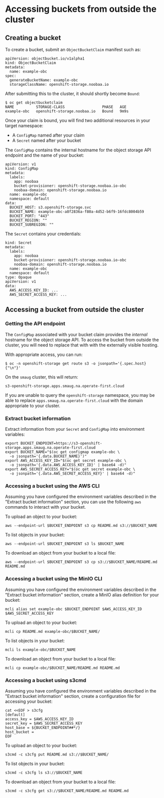 # Accessing buckets from outside the cluster

## Creating a bucket

To create a bucket, submit an `ObjectBucketClaim` manifest such as:

```
apiVersion: objectbucket.io/v1alpha1
kind: ObjectBucketClaim
metadata:
  name: example-obc
spec:
  generateBucketName: example-obc
  storageClassName: openshift-storage.noobaa.io
```

After submitting this to the cluster, it should shortly become
`Bound`:

```
$ oc get objectbucketclaim
NAME          STORAGE-CLASS                 PHASE   AGE
example-obc   openshift-storage.noobaa.io   Bound   9m9s
```

Once your claim is bound, you will find two additional resources in
your target namespace:

- A `ConfigMap` named after your claim
- A `Secret` named after your bucket

The `ConfigMap` contains the internal hostname for the object storage
API endpoint and the name of your bucket:

```
apiVersion: v1
kind: ConfigMap
metadata:
  labels:
    app: noobaa
    bucket-provisioner: openshift-storage.noobaa.io-obc
    noobaa-domain: openshift-storage.noobaa.io
  name: example-obc
  namespace: default
data:
  BUCKET_HOST: s3.openshift-storage.svc
  BUCKET_NAME: example-obc-a8f2836a-f80a-4d52-b6f9-16fdc8004b59
  BUCKET_PORT: "443"
  BUCKET_REGION: ""
  BUCKET_SUBREGION: ""
```

The `Secret` contains your credentials:

```
kind: Secret
metadata:
  labels:
    app: noobaa
    bucket-provisioner: openshift-storage.noobaa.io-obc
    noobaa-domain: openshift-storage.noobaa.io
  name: example-obc
  namespace: default
type: Opaque
apiVersion: v1
data:
  AWS_ACCESS_KEY_ID: ...
  AWS_SECRET_ACCESS_KEY: ...
```

## Accessing a bucket from outside the cluster

### Getting the API endpoint

The `ConfigMap` associated with your bucket claim provides the
*internal* hostname for the object storage API. To access the bucket
from outside the cluster, you will need to replace that with with the
externally visible hosting.

With appropriate access, you can run:

```
$ oc -n openshift-storage get route s3 -o jsonpath='{.spec.host}{"\n"}'
```

On the `smaug` cluster, this will return:

```
s3-openshift-storage.apps.smaug.na.operate-first.cloud
```

If you are unable to query the `openshift-storage` namespace, you may
be able to replace `apps.smaug.na.operate-first.cloud` with the
domain appropriate to your cluster.

### Extract bucket information

Extract information from your `Secret` and `ConfigMap` into
environment variables:

```
export BUCKET_ENDPOINT=https://s3-openshift-storage.apps.smaug.na.operate-first.cloud
export BUCKET_NAME="$(oc get configmap example-obc \
  -o jsonpath='{.data.BUCKET_NAME}')"
export AWS_ACCESS_KEY_ID="$(oc get secret example-obc \
  -o jsonpath='{.data.AWS_ACCESS_KEY_ID}' | base64 -d)"
export AWS_SECRET_ACCESS_KEY="$(oc get secret example-obc \
  -o jsonpath='{.data.AWS_SECRET_ACCESS_KEY}' | base64 -d)"
```

### Accessing a bucket using the AWS CLI

Assuming you have configured the environment variables described in
the "Extract bucket information" section, you can use the following
`aws` commands to interact with your bucket.

To upload an object to your bucket:

```
aws --endpoint-url $BUCKET_ENDPOINT s3 cp README.md s3://$BUCKET_NAME
```

To list objects in your bucket:

```
aws --endpoint-url $BUCKET_ENDPOINT s3 ls $BUCKET_NAME
```

To download an object from your bucket to a local file:

```
aws --endpoint-url $BUCKET_ENDPOINT s3 cp s3://$BUCKET_NAME/README.md README.md
```

### Accessing a bucket using the MinIO CLI

Assuming you have configured the environment variables described in
the "Extract bucket information" section, create a MinIO alias
definition for your bucket:

```
mcli alias set example-obc $BUCKET_ENDPOINT $AWS_ACCESS_KEY_ID $AWS_SECRET_ACCESS_KEY
```

To upload an object to your bucket:

```
mcli cp README.md example-obc/$BUCKET_NAME/
```

To list objects in your bucket:

```
mcli ls example-obc/$BUCKET_NAME
```

To download an object from your bucket to a local file:

```
mcli cp example-obc/$BUCKET_NAME/README.md README.md
```

### Accessing a bucket using s3cmd

Assuming you have configured the environment variables described in
the "Extract bucket information" section, create a configuration file
for accessing your bucket:

```
cat <<EOF > s3cfg
[default]
access_key = $AWS_ACCESS_KEY_ID
secret_key = $AWS_SECRET_ACCESS_KEY
host_base = ${BUCKET_ENDPOINT##*/}
host_bucket =
EOF
```

To upload an object to your bucket:

```
s3cmd -c s3cfg put README.md s3://$BUCKET_NAME/
```

To list objects in your bucket:

```
s3cmd -c s3cfg ls s3://$BUCKET_NAME
```

To download an object from your bucket to a local file:

```
s3cmd -c s3cfg get s3://$BUCKET_NAME/README.md README.md
```
